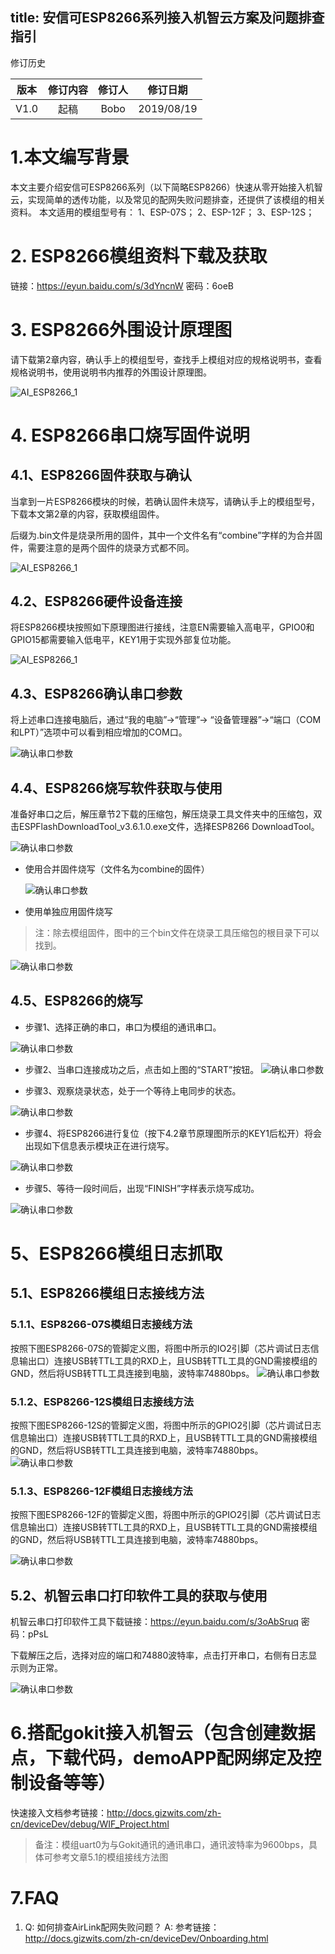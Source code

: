 title: 安信可ESP8266系列接入机智云方案及问题排查指引
---

修订历史

| 版本        | 修订内容    |  修订人  | 修订日期|
| :------:   | :-----:   | :----: |:----:|
| V1.0        |起稿      |   Bobo    |2019/08/19|


# 1.本文编写背景
本文主要介绍安信可ESP8266系列（以下简略ESP8266）快速从零开始接入机智云，实现简单的透传功能，以及常见的配网失败问题排查，还提供了该模组的相关资料。
本文适用的模组型号有：
1、ESP-07S；
2、ESP-12F；
3、ESP-12S；

# 2. ESP8266模组资料下载及获取
链接：https://eyun.baidu.com/s/3dYncnW 密码：6oeB

# 3. ESP8266外围设计原理图

请下载第2章内容，确认手上的模组型号，查找手上模组对应的规格说明书，查看规格说明书，使用说明书内推荐的外围设计原理图。

![AI_ESP8266_1](./AI_ESP8266_1.png)

# 4. ESP8266串口烧写固件说明

## 4.1、ESP8266固件获取与确认
当拿到一片ESP8266模块的时候，若确认固件未烧写，请确认手上的模组型号，下载本文第2章的内容，获取模组固件。

后缀为.bin文件是烧录所用的固件，其中一个文件名有“combine”字样的为合并固件，需要注意的是两个固件的烧录方式都不同。

![AI_ESP8266_1](./AI_ESP8266_2.png)


## 4.2、ESP8266硬件设备连接
将ESP8266模块按照如下原理图进行接线，注意EN需要输入高电平，GPIO0和GPIO15都需要输入低电平，KEY1用于实现外部复位功能。

![AI_ESP8266_1](./AI_ESP8266_3.png)


## 4.3、ESP8266确认串口参数
将上述串口连接电脑后，通过“我的电脑”->“管理”-> “设备管理器”->“端口（COM 和LPT）”选项中可以看到相应增加的COM口。



![确认串口参数](./AI_ESP8266_4.png)

## 4.4、ESP8266烧写软件获取与使用

准备好串口之后，解压章节2下载的压缩包，解压烧录工具文件夹中的压缩包，双击ESPFlashDownloadTool_v3.6.1.0.exe文件，选择ESP8266 DownloadTool。

![确认串口参数](./AI_ESP8266_5.png)



- 使用合并固件烧写（文件名为combine的固件）



  ![确认串口参数](./AI_ESP8266_6.png)

- 使用单独应用固件烧写

> 注：除去模组固件，图中的三个bin文件在烧录工具压缩包的根目录下可以找到。

![确认串口参数](./AI_ESP8266_7.png)

## 4.5、ESP8266的烧写

- 步骤1、选择正确的串口，串口为模组的通讯串口。

![确认串口参数](./AI_ESP8266_8.png)

- 步骤2、当串口连接成功之后，点击如上图的“START”按钮。
![确认串口参数](./AI_ESP8266_9.png)

- 步骤3、观察烧录状态，处于一个等待上电同步的状态。

![确认串口参数](./AI_ESP8266_10.png)

- 步骤4、将ESP8266进行复位（按下4.2章节原理图所示的KEY1后松开）将会出现如下信息表示模块正在进行烧写。

![确认串口参数](./AI_ESP8266_11.png)

- 步骤5、等待一段时间后，出现“FINISH”字样表示烧写成功。

![确认串口参数](./AI_ESP8266_12.png)



# 5、ESP8266模组日志抓取

## 5.1、ESP8266模组日志接线方法
### 5.1.1、ESP8266-07S模组日志接线方法
按照下图ESP8266-07S的管脚定义图，将图中所示的IO2引脚（芯片调试日志信息输出口）连接USB转TTL工具的RXD上，且USB转TTL工具的GND需接模组的GND，然后将USB转TTL工具连接到电脑，波特率74880bps。
![确认串口参数](./AI_ESP8266_13.png)

### 5.1.2、ESP8266-12S模组日志接线方法
按照下图ESP8266-12S的管脚定义图，将图中所示的GPIO2引脚（芯片调试日志信息输出口）连接USB转TTL工具的RXD上，且USB转TTL工具的GND需接模组的GND，然后将USB转TTL工具连接到电脑，波特率74880bps。
![确认串口参数](./AI_ESP8266_14.png)

### 5.1.3、ESP8266-12F模组日志接线方法
按照下图ESP8266-12F的管脚定义图，将图中所示的GPIO2引脚（芯片调试日志信息输出口）连接USB转TTL工具的RXD上，且USB转TTL工具的GND需接模组的GND，然后将USB转TTL工具连接到电脑，波特率74880bps。

![确认串口参数](./AI_ESP8266_15.png)


## 5.2、机智云串口打印软件工具的获取与使用
机智云串口打印软件工具下载链接：https://eyun.baidu.com/s/3oAbSruq 密码：pPsL

下载解压之后，选择对应的端口和74880波特率，点击打开串口，右侧有日志显示则为正常。

![确认串口参数](./AI_ESP8266_16.png)

# 6.搭配gokit接入机智云（包含创建数据点，下载代码，demoAPP配网绑定及控制设备等等）
快速接入文档参考链接：http://docs.gizwits.com/zh-cn/deviceDev/debug/WIF_Project.html

>备注：模组uart0为与Gokit通讯的通讯串口，通讯波特率为9600bps，具体可参考文章5.1的模组接线方法图


# 7.FAQ
1. Q: 如何排查AirLink配网失败问题？
    A: 参考链接：http://docs.gizwits.com/zh-cn/deviceDev/Onboarding.html
